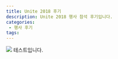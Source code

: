 ```yaml
---
title: Unite 2018 후기
description: Unite 2018 행사 참석 후기입니다.
categories:
 - 행사 후기
tags:
---
```

![](C:\Users\USER\Desktop\profile.jpg)
테스트입니다.
